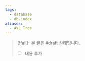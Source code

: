 ```yaml
---
tags:
  - database
  - db-index
aliases:
  - AVL Tree
---
```

> [!fail]- 본 글은 #draft 상태입니다.
> - [ ] 내용 추가